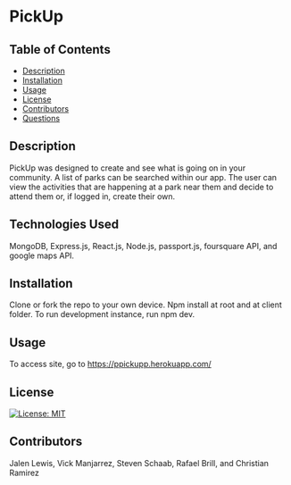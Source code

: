 # PickUp

## Table of Contents
* [Description](#description)
* [Installation](#installation)
* [Usage](#usage)
* [License](#license)
* [Contributors](#contributors)
* [Questions](#questions)

## Description
PickUp was designed to create and see what is going on in your community. A list of parks can be searched within our app. The user can view the activities that are happening at a park near them and decide to attend them or, if logged in, create their own.

## Technologies Used

MongoDB, Express.js, React.js, Node.js, passport.js, foursquare API, and google maps API.

## Installation
Clone or fork the repo to your own device. Npm install at root and at client folder. To run development instance, run npm dev. 

## Usage

To access site, go to https://ppickupp.herokuapp.com/


## License
[![License: MIT](https://img.shields.io/badge/License-MIT-yellow.svg)](https://opensource.org/licenses/MIT)

## Contributors
Jalen Lewis, Vick Manjarrez, Steven Schaab, Rafael Brill, and Christian Ramirez
